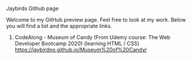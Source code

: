 Jaybirds Github page

Welcome to my GitHub preview page. Feel free to look at my work.
Below you will find a list and the appropriate links.

1. CodeAlong - Museum of Candy (From Udemy course: The Web Developer Bootcamp 2020) (learning HTML / CSS)
https://jaybirdno.github.io/Museum%20of%20Candy/
